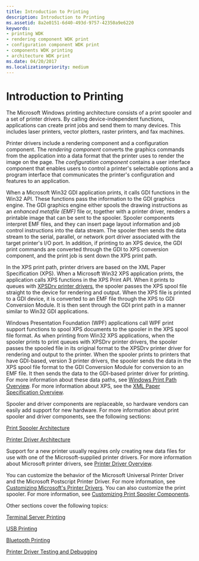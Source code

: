 ```yaml
---
title: Introduction to Printing
description: Introduction to Printing
ms.assetid: 8a2e0151-6d40-493d-9757-42350a9e6220
keywords:
- printing WDK
- rendering component WDK print
- configuration component WDK print
- components WDK printing
- architecture WDK print
ms.date: 04/20/2017
ms.localizationpriority: medium
---
```


# Introduction to Printing

The Microsoft Windows printing architecture consists of a print spooler and a set of printer drivers. By calling device-independent functions, applications can create print jobs and send them to many devices. This includes laser printers, vector plotters, raster printers, and fax machines.

Printer drivers include a rendering component and a configuration component. The *rendering component* converts the graphics commands from the application into a data format that the printer uses to render the image on the page. The *configuration component* contains a user interface component that enables users to control a printer's selectable options and a program interface that communicates the printer's configuration and features to an application.

When a Microsoft Win32 GDI application prints, it calls GDI functions in the Win32 API. These functions pass the information to the GDI graphics engine. The GDI graphics engine either spools the drawing instructions as an *enhanced metafile (EMF)* file or, together with a printer driver, renders a printable image that can be sent to the spooler. Spooler components interpret EMF files, and they can insert page layout information and job control instructions into the data stream. The spooler then sends the data stream to the serial, parallel, or network port driver associated with the target printer's I/O port. In addition, if printing to an XPS device, the GDI print commands are converted through the GDI to XPS conversion component, and the print job is sent down the XPS print path.

In the XPS print path, printer drivers are based on the XML Paper Specification (XPS). When a Microsoft Win32 XPS application prints, the application calls XPS functions in the XPS Print API. When it prints to queues with [XPSDrv printer drivers](xpsdrv-printer-drivers.md), the spooler passes the XPS spool file straight to the device for rendering and output. When the XPS file is printed to a GDI device, it is converted to an EMF file through the XPS to GDI Conversion Module. It is then sent through the GDI print path in a manner similar to Win32 GDI applications.

Windows Presentation Foundation (WPF) applications call WPF print support functions to spool XPS documents to the spooler in the XPS spool file format. As when printing from Win32 XPS applications, when the spooler prints to print queues with XPSDrv printer drivers, the spooler passes the spooled file in its original format to the XPSDrv printer driver for rendering and output to the printer. When the spooler prints to printers that have GDI-based, version 3 printer drivers, the spooler sends the data in the XPS spool file format to the GDI Conversion Module for conversion to an EMF file. It then sends the data to the GDI-based printer driver for printing. For more information about these data paths, see [Windows Print Path Overview](windows-print-path-overview.md). For more information about XPS, see the [XML Paper Specification Overview](/previous-versions/windows/hardware/design/dn641615(v=vs.85)).

Spooler and driver components are replaceable, so hardware vendors can easily add support for new hardware. For more information about print spooler and driver components, see the following sections:

[Print Spooler Architecture](print-spooler-architecture.md)

[Printer Driver Architecture](printer-driver-architecture.md)

Support for a new printer usually requires only creating new data files for use with one of the Microsoft-supplied printer drivers. For more information about Microsoft printer drivers, see [Printer Driver Overview](printer-driver-overview.md).

You can customize the behavior of the Microsoft Universal Printer Driver and the Microsoft Postscript Printer Driver. For more information, see [Customizing Microsoft's Printer Drivers](customizing-microsoft-s-printer-drivers.md). You can also customize the print spooler. For more information, see [Customizing Print Spooler Components](print-spooler-components.md).

Other sections cover the following topics:

[Terminal Server Printing](terminal-server-printing.md)

[USB Printing](usb-printing.md)

[Bluetooth Printing](bluetooth-printing.md)

[Printer Driver Testing and Debugging](printer-driver-testing-and-debugging.md)